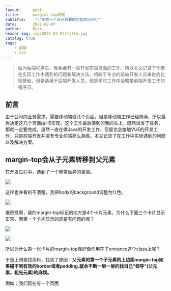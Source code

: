 ```yaml
---
layout:     post
title:      margin\-top问题
subtitle:    "\"制作一个自己想要的功能的应用\""
date:       2021-02-07
author:     Rick
header-img: img/2021-02-07/title.jpg
catalog: true
tags:
    - 前端
	- css
---
```


> 做为后端程序员，难免会有一些开发前端页面的工作。所以本文记录了作者在实际工作中遇到的问题和解决方法，相较于专业的前端开发人员来说会比较基础，但是适用于后端开发人员，但是平时工作中会略带前端开发工作的程序员。

## 前言

由于公司的业务需求，需要移动端做几个页面，但是移动端工作已经排满，所以最后决定这几个页面由H5实现。这个工作最后落到的我的头上。既然派发了任务，那就一定要完成，虽然一直在做Java的开发工作，但是也会接触VUE的开发工作，只是前端开发并没有专业前端那么熟练。本文记录了在工作中实际遇到的问题以及解决方案。

## margin-top会从子元素转移到父元素

在开发过程中，遇到了一个非常诡异的事情。



![](https://ren88122246.github.io/img/2021-02-07/01.png)

这样也许看的不清楚，我把body的background调整为红色。

![](https://ren88122246.github.io/img/2021-02-07/02.png)

很奇怪啊，我的margin-top标记的地方是4个卡片元素，为什么下面三个卡片显示正常，而第一个卡片显示的却是有问题的呢？

![](https://ren88122246.github.io/img/2021-02-07/03.png)

![](https://ren88122246.github.io/img/2021-02-07/04.png)

所以为什么第一张卡片的margin-top就好像作用在了entrance这个class上呢？

于是上网查找资料，找到了原因：**父元素的第一个子元素的上边距margin-top如果碰不到有效的border或者padding.就会不断一层一层的找自己“领导”(父元素，祖先元素)的麻烦。**

例如：我们现在有一个页面

<div style="text-align: center">
	<html>
        <head>
            <meta charset="utf-8">
            <title>margin-top的问题</title>
            <style type="text/css">
                *{
                    margin:0px;
                    padding: 0px;
                }
                .outside{
                    width:200px;
                    height:200px;
                    background-color: blue;

                }
                .inside{
                    /*margin-top:20px;*/
                    width:100px;
                    height:100px;
                    background-color: #000;
                }
            </style>
        </head>
        <body>

           <div class="outside">
               <div class="inside">
               </div>
           </div>
        </body>
    </html>
</div>




```
<!DOCTYPE html>
<html>
<head>
    <meta charset="utf-8">
    <title>margin-top的问题</title>
    <style type="text/css">
        *{
            margin:0px;
            padding: 0px;
        }
        .outside{
            width:200px;
            height:200px;
            background-color: blue;

        }
        .inside{
            /*margin-top:20px;*/
            width:100px;
            height:100px;
            background-color: #000;
        }
    </style>
</head>
<body>
   <div class="outside">
       <div class="inside">
       </div>
   </div>
</body>
</html>
```

